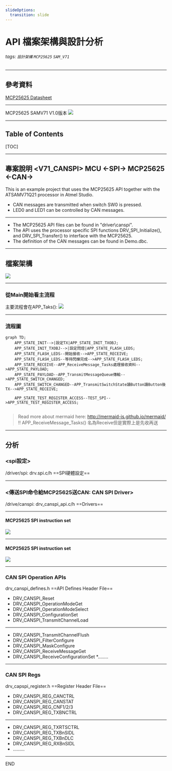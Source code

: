 ```yaml
---
slideOptions:
  transition: slide
---
```


# API 檔案架構與設計分析
###### tags: `設計架構` `MCP25625` `SAM_V71`

---

## 參考資料
[MCP25625 Datasheet](https://ww1.microchip.com/downloads/en/DeviceDoc/MCP25625-CAN-Controller-Data-Sheet-20005282C.pdf)

----

MCP25625 SAMV71 V1.0版本
![](https://i.imgur.com/wqbxlau.png)

---

## Table of Contents
[TOC]

---

## 專案說明 <V71_CANSPI>    MCU <-SPI-> MCP25625 <-CAN->
This is an example project that uses the MCP25625 API together with the ATSAMV71Q21 processor in Atmel Studio.
* CAN messages are transmitted when switch SW0 is pressed.
* LED0 and LED1 can be controlled by CAN messages.

----

* The MCP25625 API files can be found in "driver\canspi".
* The API uses the processor specific SPI functions DRV_SPI_Initialize(), and DRV_SPI_Transfer() to interface with the MCP25625.
* The definition of the CAN messages can be found in Demo.dbc.

---

## 檔案架構
![](https://i.imgur.com/nEsSBIn.png)

---

### 從Main開始看主流程
主要流程會在APP_Taks():
![](https://i.imgur.com/rwua72c.png)

----

### 流程圖
```mermaid
graph TD;
    APP_STATE_INIT-->|設定TX|APP_STATE_INIT_TXOBJ;
    APP_STATE_INIT_TXOBJ-->|設定閃燈|APP_STATE_FLASH_LEDS;
    APP_STATE_FLASH_LEDS--開始接收-->APP_STATE_RECEIVE;
    APP_STATE_FLASH_LEDS--等待閃爍完成-->APP_STATE_FLASH_LEDS;
    APP_STATE_RECEIVE--APP_ReceiveMessage_Tasks處理接收資料-->APP_STATE_PAYLOAD;
    APP_STATE_PAYLOAD--APP_TransmitMessageQueue傳輸-->APP_STATE_SWITCH_CHANGED;
    APP_STATE_SWITCH_CHANGED--APP_TransmitSwitchState讀Button讀Button後TX-->APP_STATE_RECEIVE;
    
    APP_STATE_TEST_REGISTER_ACCESS--TEST_SPI-->APP_STATE_TEST_REGISTER_ACCESS;
    
```
> Read more about mermaid here: http://mermaid-js.github.io/mermaid/
!! APP_ReceiveMessage_Tasks() 名為Receive但是實際上是先收再送

---

## 分析
### <spi設定>
/driver/spi: drv.spi.c/h    ==SPI硬體設定==

---

### <傳送SPI命令給MCP25625送CAN: CAN SPI Driver>
/drive/canspi: drv_canspi_api.c/h    ==Drivers==

----

#### MCP25625 SPI instruction set
![](https://i.imgur.com/ZhyK080.png)

----

#### MCP25625 SPI instruction set
![](https://i.imgur.com/fws4g9b.png)

---

### CAN SPI Operation APIs 
drv_canspi_defines.h  ==API Defines Header File==
* DRV_CANSPI_Reset
* DRV_CANSPI_OperationModeGet
* DRV_CANSPI_OperationModeSelect
* DRV_CANSPI_ConfigurationSet
* DRV_CANSPI_TransmitChannelLoad

----

* DRV_CANSPI_TransmitChannelFlush
* DRV_CANSPI_FilterConfigure
* DRV_CANSPI_MaskConfigure
* DRV_CANSPI_ReceiveMessageGet
* DRV_CANSPI_ReceiveConfigurationSet
*........

---

### CAN SPI Regs 
drv_capspi_register.h ==Register Header File==
* DRV_CANSPI_REG_CANCTRL
* DRV_CANSPI_REG_CANSTAT
* DRV_CANSPI_REG_CNF1/2/3
* DRV_CANSPI_REG_TXBNCTRL

----

* DRV_CANSPI_REG_TXRTSCTRL
* DRV_CANSPI_REG_TXBnSIDL
* DRV_CANSPI_REG_TXBnDLC
* DRV_CANSPI_REG_RXBnSIDL
* .........

---

END

